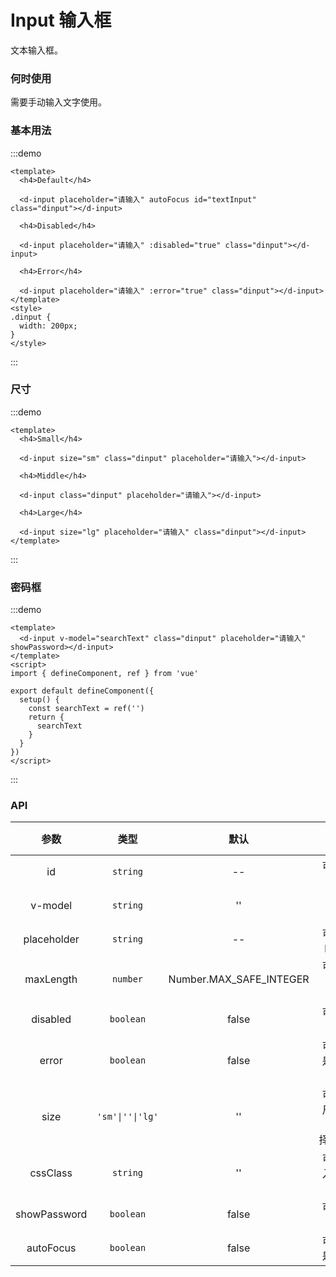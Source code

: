 # Input 输入框

文本输入框。

### 何时使用

需要手动输入文字使用。

### 基本用法

:::demo

```vue
<template>
  <h4>Default</h4>

  <d-input placeholder="请输入" autoFocus id="textInput" class="dinput"></d-input>

  <h4>Disabled</h4>

  <d-input placeholder="请输入" :disabled="true" class="dinput"></d-input>

  <h4>Error</h4>

  <d-input placeholder="请输入" :error="true" class="dinput"></d-input>
</template>
<style>
.dinput {
  width: 200px;
}
</style>
```

:::

### 尺寸

:::demo

```vue
<template>
  <h4>Small</h4>

  <d-input size="sm" class="dinput" placeholder="请输入"></d-input>

  <h4>Middle</h4>

  <d-input class="dinput" placeholder="请输入"></d-input>

  <h4>Large</h4>

  <d-input size="lg" placeholder="请输入" class="dinput"></d-input>
</template>
```

:::

### 密码框

:::demo

```vue
<template>
  <d-input v-model="searchText" class="dinput" placeholder="请输入" showPassword></d-input>
</template>
<script>
import { defineComponent, ref } from 'vue'

export default defineComponent({
  setup() {
    const searchText = ref('')
    return {
      searchText
    }
  }
})
</script>
```

:::

### API

|         参数          |       类型       |          默认           |                      说明                      |       跳转 Demo       |
| :-------------------: | :--------------: | :---------------------: | :--------------------------------------------: | :-------------------: |
|          id           |     `string`     |           --            |                可选，文本框 id                 | [基本用法](#基本用法) |
| v-model |     `string`     |           ''            |                     绑定值                     |   [密码框](#密码框)   |
|      placeholder      |     `string`     |           --            |            可选，文本框 placeholder            | [基本用法](#基本用法) |
|       maxLength       |     `number`     | Number.MAX_SAFE_INTEGER |           可选，输入框的 max-length            |                       |
|       disabled        |    `boolean`     |          false          |             可选，文本框是否被禁用             | [基本用法](#基本用法) |
|         error         |    `boolean`     |          false          |          可选，文本框是否出现输入错误          | [基本用法](#基本用法) |
|         size          | `'sm'\|''\|'lg'` |           ''            | 可选，文本框尺寸，有三种选择`'lg'`,`''`,`'sm'` |     [尺寸](#尺寸)     |
|       cssClass        |     `string`     |           ''            |          可选，支持传入类名到输入框上          |                       |
|     showPassword      |    `boolean`     |          false          |                可选，密码输入框                |   [密码框](#密码框)   |
|       autoFocus       |    `boolean`     |          false          |            可选，输入框是否自动对焦            | [基本用法](#基本用法) |

<style>
  h4 {
    font-weight: 700;
    color: #575d6c;
    font-size: 12px;
    margin: 15px 0;
  }
</style>
